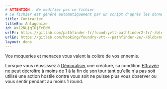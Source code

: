 ```yaml
---
# ATTENTION : Ne modifiez pas ce fichier
# Ce fichier est généré automatiquement par un script d'après les données du module Foundry VTT officiel et de sa traduction
title: Contrarier
titleEn: Antagonize
id: Wx12NUjqTOjFrEoW
urlFr: https://gitlab.com/pathfinder-fr/foundryvtt-pathfinder2-fr/-/blob/master/data/feats/Wx12NUjqTOjFrEoW.htm
urlEn: https://gitlab.com/hooking/foundry-vtt---pathfinder-2e/-/blob/master/packs/data/feats.db/antagonize.json
layout: dons
---
```

Vos moqueries et menaces vous valent la colère de vos ennemis.

Lorsque vous réussissez à [Démoraliser](../actions/démoraliser.md) une créature, sa condition [Effrayée](../conditions/effrayé.md) ne peut décroître à moins de 1 à la fin de son tour tant qu'elle n'a pas soit utilisé une action hostile contre vous soit ne puisse plus vous observer ou vous sentir pendant au moins 1 round.
